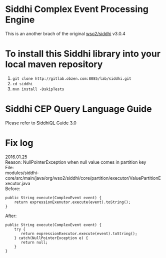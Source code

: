 Siddhi Complex Event Processing Engine 
======================================
This is an another brach of the original [wso2/siddhi](https://github.com/wso2/siddhi) v3.0.4

# To install this Siddhi library into your local maven repository
1. ```git clone http://gitlab.obzen.com:8085/lab/siddhi.git```
2. ```cd siddhi```
3. ```mvn install -DskipTests```

# Siddhi CEP Query Language Guide
Please refer to [SiddhiQL Guide 3.0](https://docs.wso2.com/display/CEP400/SiddhiQL+Guide+3.0)

# Fix log
2016.01.25 <br>
Reason: NullPointerException when null value comes in partition key <br>
File: <br>
modules/siddhi-core/src/main/java/org/wso2/siddhi/core/partition/executor/ValuePartitionExecutor.java <br>
Before:

    public String execute(ComplexEvent event) {
        return expressionExenutor.execute(event).toString();
    }

After: 

    public String execute(ComplexEvent event) {
        try {
           return expressionExecutor.execute(event).toString();
        } catch(NullPointerException e) {
           return null;
        }   
    }
